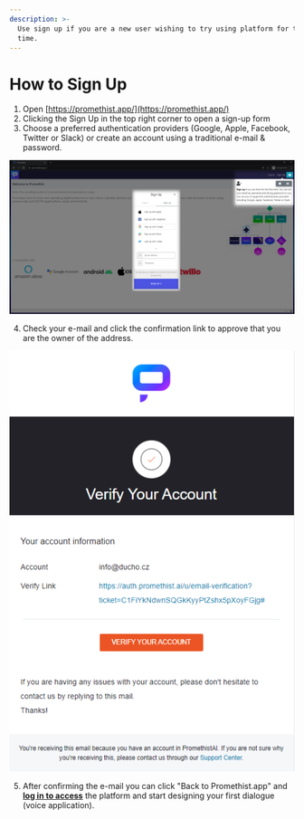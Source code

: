 ```yaml
---
description: >-
  Use sign up if you are a new user wishing to try using platform for the first
  time.
---
```


# How to Sign Up

1. Open [https://promethist.app/](https://promethist.app/)  
2. Clicking the Sign Up in the top right corner to open a sign-up form  
3. Choose a preferred authentication providers \(Google, Apple, Facebook, Twitter or Slack\) or create an account using a traditional e-mail & password.

![](../.gitbook/assets/image%20%281%29.png)



4. Check your e-mail and click the confirmation link to approve that you are the owner of the address.

![](../.gitbook/assets/image%20%282%29.png)

5. After confirming the e-mail you can click "Back to Promethist.app" and [**log in to access**](https://promethist.app/#!/login) the platform and start designing your first dialogue \(voice application\).

